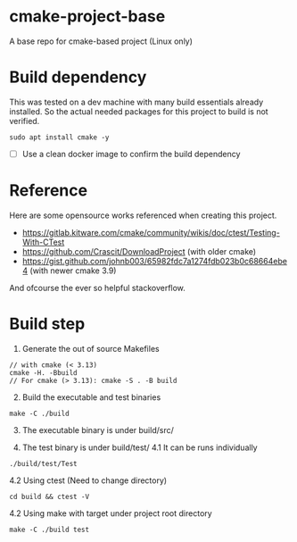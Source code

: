 # cmake-project-base
A base repo for cmake-based project (Linux only)

# Build dependency
This was tested on a dev machine with many build essentials already installed.
So the actual needed packages for this project to build is not verified.

```
sudo apt install cmake -y
```
- [ ] Use a clean docker image to confirm the build dependency

# Reference
Here are some opensource works referenced when creating this project.

- https://gitlab.kitware.com/cmake/community/wikis/doc/ctest/Testing-With-CTest
- https://github.com/Crascit/DownloadProject (with older cmake)
- https://gist.github.com/johnb003/65982fdc7a1274fdb023b0c68664ebe4 (with newer cmake 3.9)

And ofcourse the ever so helpful stackoverflow.

# Build step

1. Generate the out of source Makefiles
```
// with cmake (< 3.13)
cmake -H. -Bbuild
// For cmake (> 3.13): cmake -S . -B build
```

2. Build the executable and test binaries
```
make -C ./build
```

3. The executable binary is under build/src/

4. The test binary is under build/test/
4.1 It can be runs individually
```
./build/test/Test
```
4.2 Using ctest (Need to change directory)
```
cd build && ctest -V
```
4.2 Using make with target under project root directory
```
make -C ./build test
```
